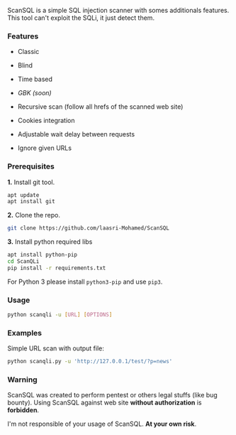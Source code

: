 ScanSQL is a simple SQL injection scanner with somes additionals features.
This tool can't exploit the SQLi, it just detect them.

### Features

* Classic
* Blind
* Time based
* _GBK (soon)_

* Recursive scan (follow all hrefs of the scanned web site)
* Cookies integration
* Adjustable wait delay between requests
* Ignore given URLs

### Prerequisites

**1.** Install git tool.

```bash
apt update
apt install git
```

**2.** Clone the repo.

```bash
git clone https://github.com/laasri-Mohamed/ScanSQL
```

**3.** Install python required libs

```bash
apt install python-pip
cd ScanQLi
pip install -r requirements.txt
```

For Python 3 please install `python3-pip` and use `pip3`.

### Usage


```bash
python scanqli -u [URL] [OPTIONS]
```

### Examples

Simple URL scan with output file:

```bash
python scanqli.py -u 'http://127.0.0.1/test/?p=news' 
```


### Warning

ScanSQL was created to perform pentest or others legal stuffs (like bug bounty).
Using ScanSQL against web site **without authorization** is **forbidden**. 

I'm not responsible of your usage of ScanSQL.
**At your own risk**.